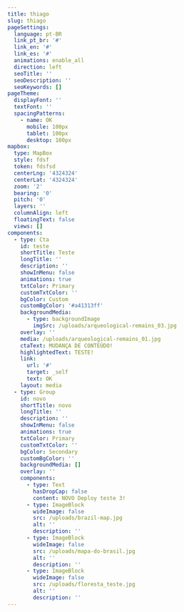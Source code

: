 ```yaml
---
title: thiago
slug: thiago
pageSettings:
  language: pt-BR
  link_pt_br: '#'
  link_en: '#'
  link_es: '#'
  animations: enable_all
  direction: left
  seoTitle: ''
  seoDescription: ''
  seoKeywords: []
pageTheme:
  displayFont: ''
  textFont: ''
  spacingPatterns:
    - name: OK
      mobile: 100px
      tablet: 100px
      desktop: 100px
mapbox:
  type: MapBox
  style: fdsf
  token: fdsfsd
  centerLng: '4324324'
  centerLat: '4324324'
  zoom: '2'
  bearing: '0'
  pitch: '0'
  layers: ''
  columnAlign: left
  floatingText: false
  views: []
components:
  - type: Cta
    id: teste
    shortTitle: Teste
    longTitle: ''
    description: ''
    showInMenu: false
    animations: true
    txtColor: Primary
    customTxtColor: ''
    bgColor: Custom
    customBgColor: '#a41313ff'
    backgroundMedia:
      - type: backgroundImage
        imgSrc: /uploads/arqueological-remains_03.jpg
    overlay: ''
    media: /uploads/arqueological-remains_01.jpg
    ctaText: MUDANÇA DE CONTEÚDO!
    highlightedText: TESTE!
    link:
      url: '#'
      target: _self
      text: OK
    layout: media
  - type: Group
    id: novo
    shortTitle: novo
    longTitle: ''
    description: ''
    showInMenu: false
    animations: true
    txtColor: Primary
    customTxtColor: ''
    bgColor: Secondary
    customBgColor: ''
    backgroundMedia: []
    overlay: ''
    components:
      - type: Text
        hasDropCap: false
        content: NOVO Deploy teste 3!
      - type: ImageBlock
        wideImage: false
        src: /uploads/brazil-map.jpg
        alt: ''
        description: ''
      - type: ImageBlock
        wideImage: false
        src: /uploads/mapa-do-brasil.jpg
        alt: ''
        description: ''
      - type: ImageBlock
        wideImage: false
        src: /uploads/floresta_teste.jpg
        alt: ''
        description: ''
---
```


